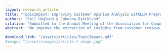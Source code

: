 ```yaml
---
layout: research_article
title: "TopicImpact: Improving Customer Opinion Analysis withLLM Preprocessing for Topic Modeling and Star-Rating Prediction"
authors: "Emil Häglund & Johanna Björklund"
citation: "Submitted to the Annual Meeting of the Association for Computational Linguistics (ACL) Industry Track 2025."
abstract: "We improve the extraction of insights from customer reviews by adding an LLM preprocessing step to the traditional topic-modeling pipeline. This step segments reviews into opinion units — distinct opinions with relevant text excerpts and sentiment scores. The result is a heightened performance of the subsequent topic modeling, leading to coherent and interpretable topics while also capturing the sentiment associated with each topic. By correlating the topics and sentiments with business metrics, such as star ratings, we can gain insights on how specific customer concerns impact business outcomes. We present our system’s implementation, use cases, and advantages over other topic modeling and classification solutions. We also evaluate its effectiveness in creating coherent topics and assess methods for integrating topic and sentiment modalities for accurate star-rating prediction"

download_link: "/assets/articles/TopicImpact.pdf"
#image: "/assets/images/article-1-image.jpg"
---
```

